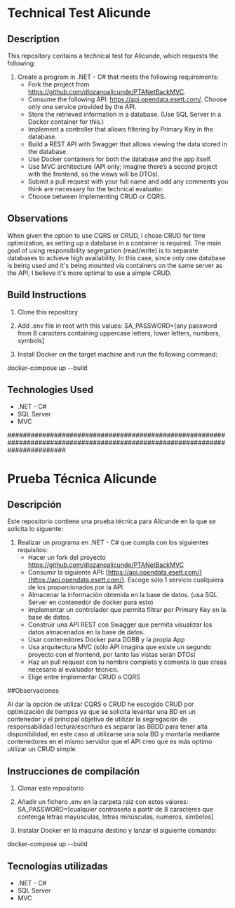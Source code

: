 # Technical Test Alicunde

## Description
This repository contains a technical test for Alicunde, which requests the following:

1. Create a program in .NET - C# that meets the following requirements:
    - Fork the project from https://github.com/dlozanoalicunde/PTANetBackMVC.
    - Consume the following API: https://api.opendata.esett.com/. Choose only one service provided by the API.
    - Store the retrieved information in a database. (Use SQL Server in a Docker container for this.)
    - Implement a controller that allows filtering by Primary Key in the database.
    - Build a REST API with Swagger that allows viewing the data stored in the database.
    - Use Docker containers for both the database and the app itself.
    - Use MVC architecture (API only; imagine there’s a second project with the frontend, so the views will be DTOs).
    - Submit a pull request with your full name and add any comments you think are necessary for the technical evaluator.
    - Choose between implementing CRUD or CQRS.

## Observations
When given the option to use CQRS or CRUD, I chose CRUD for time optimization, as setting up a database in a container is required. 
The main goal of using responsibility segregation (read/write) is to separate databases to achieve high availability.
In this case, since only one database is being used and it's being mounted via containers on the same server as the API, I believe it's more optimal to use a simple CRUD.

## Build Instructions
1. Clone this repository

2. Add .env file in root with this values:
	SA_PASSWORD=[any password from 8 caracters containing uppercase letters, lower letters, numbers, symbols]

3. Install Docker on the target machine and run the following command:

docker-compose up --build

## Technologies Used
- .NET - C#
- SQL Server
- MVC

###############################################################################################################################

# Prueba Técnica Alicunde

## Descripción

Este repositorio contiene una prueba técnica para Alicunde en la que se solicita lo siguente:

1. Realizar un programa en .NET - C# que cumpla con los siguientes requisitos:
    - Hacer un fork del proyecto https://github.com/dlozanoalicunde/PTANetBackMVC
    - Consumir la siguiente API: [https://api.opendata.esett.com/](https://api.opendata.esett.com/). Escoge sólo 1 servicio cualquiera de los proporcionados por la API.
    - Almacenar la información obtenida en la base de datos. (usa SQL Server en contenedor de docker para esto)
    - Implementar un controlador que permita filtrar por Primary Key en la base de datos.
    - Construir una API REST con Swagger que permita visualizar los datos almacenados en la base de datos.
    - Usar contenedores Docker para DDBB y la propia App
    - Usa arquitectura MVC (sólo API imagina que existe un segundo proyecto con el frontend, por tanto las vistas serán DTOs)
    - Haz un pull request con tu nombre completo y comenta lo que creas necesario al evaluador técnico.
    - Elige entre implementar CRUD o CQRS
	
##Observaciones

Al dar la opción de utilizar CQRS o CRUD he escogido CRUD por optimización de tiempos ya que se solicita levantar una BD en un contenedor
y el principal objetivo de utilizar la segregación de responsabilidad lectura/escritura es separar las BBDD para tener alta disponibilidad,
en este caso al utilizarse una sola BD y montarla mediante contenedores en el mismo servidor que el API creo que es más optimo utilizar un CRUD simple.
	
## Instrucciones de compilación
1. Clonar este repositorio

2. Añadir un fichero .env en la carpeta raiz con estos valores:
	SA_PASSWORD=[cualquier contraseña a partir de 8 caracteres que contenga letras mayúsculas, letras minúsculas, numeros, simbolos]

3. Instalar Docker en la maquina destino y lanzar el siguiente comando:

docker-compose up --build

## Tecnologías utilizadas

- .NET - C#
- SQL Server
- MVC


